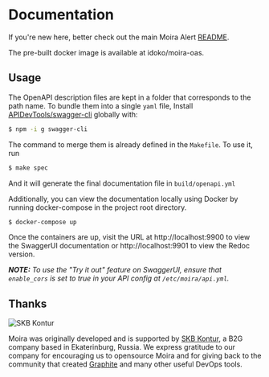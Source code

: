 # Documentation
If you're new here, better check out the main Moira Alert [README](https://github.com/moira-alert/moira/blob/master/README.md).

The pre-built docker image is available at idoko/moira-oas.
## Usage
The OpenAPI description files are kept in a folder that corresponds to the path name. To bundle them into a single `yaml` file,
Install [APIDevTools/swagger-cli](https://github.com/APIDevTools/swagger-cli) globally with:
```bash
$ npm -i g swagger-cli
```
The command to merge them is already defined in the `Makefile`. To use it, run
```bash
$ make spec
```
And it will generate the final documentation file in `build/openapi.yml`

Additionally, you can view the documentation locally using Docker by running docker-compose in the project root directory.
```bash
$ docker-compose up
```
Once the containers are up, visit the URL at http://localhost:9900 to view the SwaggerUI documentation or 
http://localhost:9901 to view the Redoc version.

_**NOTE:** To use the "Try it out" feature on SwaggerUI, ensure that `enable_cors` is set to true in your
API config at `/etc/moira/api.yml`._
## Thanks

![SKB Kontur](https://kontur.ru/theme/ver-1652188951/common/images/logo_english.png)

Moira was originally developed and is supported by [SKB Kontur](https://kontur.ru/eng/about), a B2G company based in Ekaterinburg, Russia. We express gratitude to our company for encouraging us to opensource Moira and for giving back to the community that created [Graphite](https://graphite.readthedocs.io) and many other useful DevOps tools.
